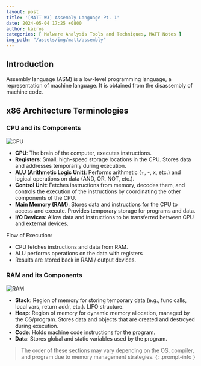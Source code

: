 ```yaml
---
layout: post
title: '[MATT W3] Assembly Language Pt. 1'
date: 2024-05-04 17:25 +0800
author: kairos
categories: [ Malware Analysis Tools and Techniques, MATT Notes ]
img_path: "/assets/img/matt/assembly"
---
```


## Introduction

Assembly language (ASM) is a low-level programming language, a representation of machine language. It is obtained from
the disassembly of machine code.

## x86 Architecture Terminologies

### CPU and its Components

![CPU](cpu.png)

- **CPU**: The brain of the computer, executes instructions.
- **Registers**: Small, high-speed storage locations in the CPU. Stores data and addresses temporarily during execution.
- **ALU (Arithmetic Logic Unit)**: Performs arithmetic (+, -, x, etc.) and logical operations on data (AND, OR, NOT,
  etc.).
- **Control Unit**: Fetches instructions from memory, decodes them, and controls the execution of the instructions by
  coordinating the other components of the CPU.
- **Main Memory (RAM)**: Stores data and instructions for the CPU to access and execute. Provides temporary storage for
  programs and data.
- **I/O Devices**: Allow data and instructions to be transferred between CPU and external devices.

Flow of Execution:

- CPU fetches instructions and data from RAM.
- ALU performs operations on the data with registers
- Results are stored back in RAM / output devices.

### RAM and its Components

![RAM](ram.png)

- **Stack**: Region of memory for storing temporary data (e.g., func calls, local vars, return addr, etc.). LIFO
  structure.
- **Heap**: Region of memory for dynamic memory allocation, managed by the OS/program. Stores data and objects that are
  created and destroyed during execution.
- **Code**: Holds machine code instructions for the program.
- **Data**: Stores global and static variables used by the program.

> The order of these sections may vary depending on the OS, compiler, and program due to memory management strategies.
> {: .prompt-info }






